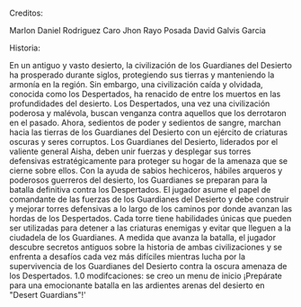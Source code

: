 Creditos:

Marlon Daniel Rodriguez Caro
Jhon Rayo Posada
David Galvis Garcia

 Historia:
 
 En un antiguo y vasto desierto, la civilización de los Guardianes del Desierto ha prosperado durante siglos, protegiendo sus tierras y manteniendo
 la armonía en la región. Sin embargo, una civilización caída y olvidada, conocida como los Despertados, ha renacido de entre los muertos en las profundidades del desierto.
Los Despertados, una vez una civilización poderosa y malévola, buscan venganza contra aquellos que los derrotaron en el pasado. Ahora, sedientos
de poder y sedientos de sangre, marchan hacia las tierras de los Guardianes del Desierto con un ejército de criaturas oscuras y seres corruptos.
Los Guardianes del Desierto, liderados por el valiente general Aisha, deben unir fuerzas y desplegar sus torres defensivas estratégicamente para 
proteger su hogar de la amenaza que se cierne sobre ellos. Con la ayuda de sabios hechiceros, hábiles arqueros y poderosos guerreros del 
desierto, los Guardianes se preparan para la batalla definitiva contra los Despertados.
El jugador asume el papel de comandante de las fuerzas de los Guardianes del Desierto y debe construir y mejorar torres defensivas a lo largo 
de los caminos por donde avanzan las hordas de los Despertados. Cada torre tiene habilidades únicas que pueden ser utilizadas para detener 
a las criaturas enemigas y evitar que lleguen a la ciudadela de los Guardianes. A medida que avanza la batalla, el jugador descubre secretos 
antiguos sobre la historia de ambas civilizaciones y se enfrenta a desafíos cada vez más difíciles mientras lucha por la supervivencia de los 
Guardianes del Desierto contra la oscura amenaza de los Despertados.
1.0
modifcaciones: se creo un menu de inicio
¡Prepárate para una emocionante batalla en las ardientes arenas del desierto en "Desert Guardians"!'

